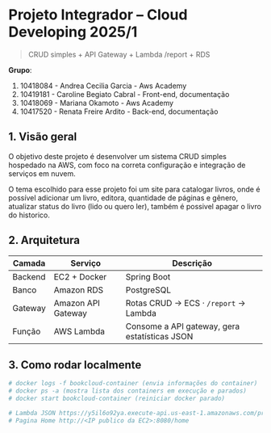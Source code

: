 # Projeto Integrador – Cloud Developing 2025/1

> CRUD simples + API Gateway + Lambda /report + RDS

**Grupo**:

1. 10418084 - Andrea Cecilia Garcia - Aws Academy
2. 10419181 - Caroline Begiato Cabral - Front-end, documentação
3. 10418069 - Mariana Okamoto - Aws Academy
4. 10417520 - Renata Freire Ardito - Back-end, documentação

## 1. Visão geral
O objetivo deste projeto é desenvolver um sistema CRUD simples hospedado na AWS, com foco na correta configuração e integração de serviços em nuvem. 

O tema escolhido para esse projeto foi um site para catalogar livros, onde é possível adicionar um livro, editora, quantidade de páginas e gênero, atualizar status do livro (lido ou quero ler), também é possivel apagar o livro do historico. 

## 2. Arquitetura

| Camada  |            Serviço            |                   Descrição                   |
|---------|-------------------------------|-----------------------------------------------|
| Backend | EC2 + Docker                  | Spring Boot                                   |
| Banco   | Amazon RDS                    | PostgreSQL                                    |
| Gateway | Amazon API Gateway            | Rotas CRUD → ECS · `/report` → Lambda         |
| Função  | AWS Lambda                    | Consome a API gateway, gera estatísticas JSON |
 
## 3. Como rodar localmente

```bash
# docker logs -f bookcloud-container (envia informações do container)
# docker ps -a (mostra lista dos containers em execução e parados)
# docker start bookcloud-container (reiniciar docker parado)

# Lambda JSON https://y5il6o92ya.execute-api.us-east-1.amazonaws.com/prod/report
# Pagina Home http://<IP publico da EC2>:8080/home
